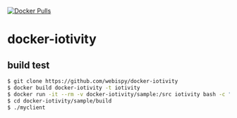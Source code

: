 [![Docker Pulls](https://img.shields.io/docker/pulls/webispy/iotivity.svg)](https://hub.docker.com/r/webispy/iotivity/)

# docker-iotivity

## build test

```sh
$ git clone https://github.com/webispy/docker-iotivity
$ docker build docker-iotivity -t iotivity
$ docker run -it --rm -v docker-iotivity/sample:/src iotivity bash -c "rm -rf src/build; mkdir src/build; cd src/build; cmake ..; make"
$ cd docker-iotivity/sample/build
$ ./myclient
```

